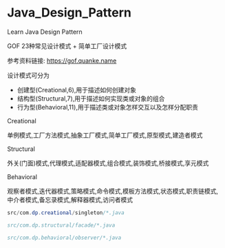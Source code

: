 # Java_Design_Pattern

Learn Java Design Pattern

GOF 23种常见设计模式 + 简单工厂设计模式

参考资料链接: https://gof.quanke.name

设计模式可分为
   - 创建型(Creational,6),用于描述如何创建对象
   - 结构型(Structural,7),用于描述如何实现类或对象的组合
   - 行为型(Behavioral,11),用于描述类或对象怎样交互以及怎样分配职责

Creational

单例模式,工厂方法模式,抽象工厂模式,简单工厂模式,原型模式,建造者模式
  
Structural

外关(门面)模式,代理模式,适配器模式,组合模式,装饰模式,桥接模式,享元模式
  
Behavioral

观察者模式,迭代器模式,策略模式,命令模式,模板方法模式,状态模式,职责链模式,中介者模式,备忘录模式,解释器模式,访问者模式

```java
src/com.dp.creational/singleton/*.java

src/com.dp.structural/facade/*.java

src/com.dp.behavioral/observer/*.java
```
